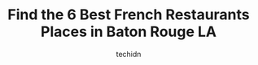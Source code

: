 ---
layout: ampstory
image: https://i0.wp.com/www.depkes.org/wp-content/uploads/2023/06/french-restaurants-0-in-baton-rouge-la-1685801969.jpeg?resize=640,853
author: techidn
featured: false
description: Discover the impressive array of French Restaurants options in Baton Rouge LA, where you can find 6 of the largest French Restaurants establishments in the area. From renowned classics to hi
title: Find the 6 Best French Restaurants Places in Baton Rouge LA
cover:
   title: Find the 6 Best French Restaurants Places in Baton Rouge LA
   subtitle: Rickpate
   background: https://www.depkes.org/wp-content/uploads/2023/06/french-restaurants-0-in-baton-rouge-la-1685801969.jpeg

pages: 
 - layout: thirds
   top: <h1>#1 la Madeleine</h1>
   bottom: "<p>Long time favorite… good traditional French breakfast, onion soup and coffee.Cafe could use an upgrade and some updating.Service is average, but do enjoy the food.</p>"
   background: https://www.depkes.org/wp-content/uploads/2023/06/french-restaurants-1-in-baton-rouge-la-1685801970.jpeg
   backgroundblur: true
 - layout: thirds
   top: <h1>#2 la Madeleine</h1>
   bottom: "<p>Always a treat to go here. Had the build your own omelet, great croissants,  good coffee and free bread samples with butter and jam. Been going since the first store open</p>"
   background: https://www.depkes.org/wp-content/uploads/2023/06/french-restaurants-2-in-baton-rouge-la-1685801970.jpeg
   cta:
      link: https://www.depkes.org/blog/find-the-6-best-french-restaurants-places-in-baton-rouge-la/
      text: Find the 6 Best French Restaurants Places in Baton Rouge LA
 - layout: thirds
   top: <h1>#3 French Market Bistro</h1>
   bottom: "<p>16645 Highland Rd, Baton Rouge, LA 70810, United States</p>"
   background: https://www.depkes.org/wp-content/uploads/2023/06/french-restaurants-3-in-baton-rouge-la-1685801970.jpeg
   cta:
      link: https://www.depkes.org/blog/find-the-6-best-french-restaurants-places-in-baton-rouge-la/
      text: Find the 6 Best French Restaurants Places in Baton Rouge LA
 - layout: thirds
   top: <h1>#4 Maison Lacour French Restaurant</h1>
   bottom: "<p>11025 N Harrells Ferry Rd, Baton Rouge, LA 70816, United States</p>"
   background: https://images.unsplash.com/photo-1515405295579-ba7b45403062?ixlib=rb-4.0.3&ixid=MnwxMjA3fDB8MHxwaG90by1wYWdlfHx8fGVufDB8fHx8&auto=format&fit=crop&w=640&h=853&q=80
   cta:
      link: https://www.depkes.org/blog/find-the-6-best-french-restaurants-places-in-baton-rouge-la/
      text: Find the 6 Best French Restaurants Places in Baton Rouge LA
 - layout: thirds
   top: <h1>#5 Creative Croissants</h1>
   bottom: "<p>9450 Jackie Cochran Dr, Baton Rouge, LA 70807, United States</p>"
   background: https://images.unsplash.com/photo-1522441815192-d9f04eb0615c?ixlib=rb-4.0.3&ixid=MnwxMjA3fDB8MHxwaG90by1wYWdlfHx8fGVufDB8fHx8&auto=format&fit=crop&w=640&h=853&q=80
   cta:
      link: https://www.depkes.org/blog/find-the-6-best-french-restaurants-places-in-baton-rouge-la/
      text: Find the 6 Best French Restaurants Places in Baton Rouge LA

 - layout: thirds
   middle: Continue reading...
   background: https://images.unsplash.com/photo-1608501821300-4f99e58bba77?ixlib=rb-4.0.3&ixid=MnwxMjA3fDB8MHxwaG90by1wYWdlfHx8fGVufDB8fHx8&auto=format&fit=crop&w=640&h=853&q=80
   cta:
      link: https://www.depkes.org/blog/find-the-6-best-french-restaurants-places-in-baton-rouge-la/
      text: Find the 6 Best French Restaurants Places in Baton Rouge LA
      
---